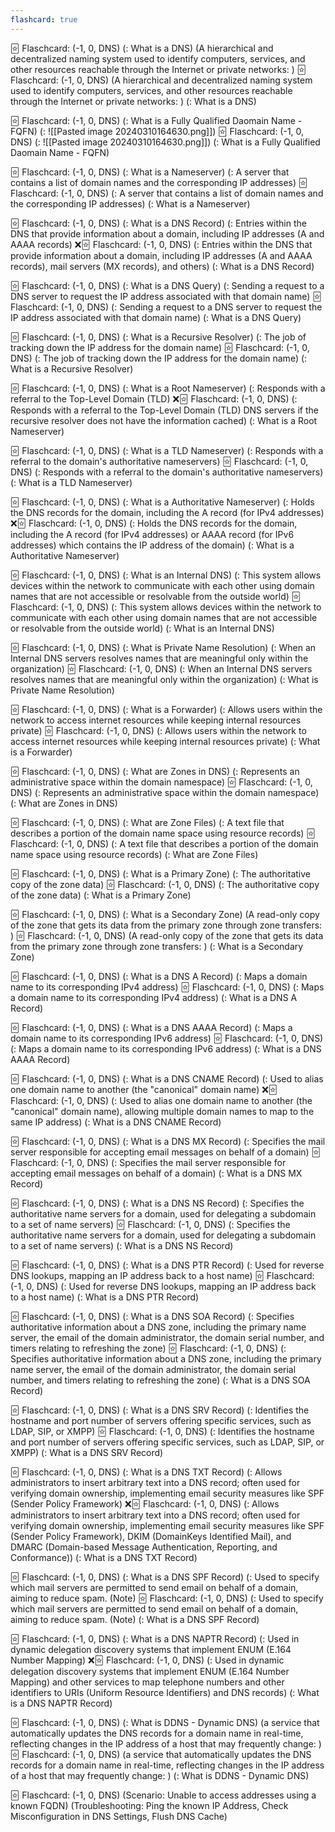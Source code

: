 ```yaml
---
flashcard: true
---
```


🃟 Flaschcard: (-1, 0, DNS) (: What is a DNS) (A hierarchical and decentralized naming system used to identify computers, services, and other resources reachable through the Internet or private networks: )
🃟 Flaschcard: (-1, 0, DNS) (A hierarchical and decentralized naming system used to identify computers, services, and other resources reachable through the Internet or private networks: ) (: What is a DNS)

🃟 Flaschcard: (-1, 0, DNS) (: What is a Fully Qualified Daomain Name - FQFN) (: ![[Pasted image 20240310164630.png]])
🃟 Flaschcard: (-1, 0, DNS) (: ![[Pasted image 20240310164630.png]]) (: What is a Fully Qualified Daomain Name - FQFN)

🃟 Flaschcard: (-1, 0, DNS) (: What is a Nameserver) (: A server that contains a list of domain names and the corresponding IP addresses)
🃟 Flaschcard: (-1, 0, DNS) (: A server that contains a list of domain names and the corresponding IP addresses) (: What is a Nameserver)

🃟 Flaschcard: (-1, 0, DNS) (: What is a DNS Record) (: Entries within the DNS that provide information about a domain, including IP addresses (A and AAAA records)
❌️🃟 Flaschcard: (-1, 0, DNS) (: Entries within the DNS that provide information about a domain, including IP addresses (A and AAAA records), mail servers (MX records), and others) (: What is a DNS Record)

🃟 Flaschcard: (-1, 0, DNS) (: What is a DNS Query) (: Sending a request to a DNS server to request the IP address associated with that domain name)
🃟 Flaschcard: (-1, 0, DNS) (: Sending a request to a DNS server to request the IP address associated with that domain name) (: What is a DNS Query)

🃟 Flaschcard: (-1, 0, DNS) (: What is a Recursive Resolver) (: The job of tracking down the IP address for the domain name)
🃟 Flaschcard: (-1, 0, DNS) (: The job of tracking down the IP address for the domain name) (: What is a Recursive Resolver)

🃟 Flaschcard: (-1, 0, DNS) (: What is a Root Nameserver) (: Responds with a referral to the Top-Level Domain (TLD)
❌️🃟 Flaschcard: (-1, 0, DNS) (: Responds with a referral to the Top-Level Domain (TLD) DNS servers  if the recursive resolver does not have the information cached) (: What is a Root Nameserver)

🃟 Flaschcard: (-1, 0, DNS) (: What is a TLD Nameserver) (: Responds with a referral to the domain's authoritative nameservers)
🃟 Flaschcard: (-1, 0, DNS) (: Responds with a referral to the domain's authoritative nameservers) (: What is a TLD Nameserver)

🃟 Flaschcard: (-1, 0, DNS) (: What is a Authoritative Nameserver) (: Holds the DNS records for the domain, including the A record (for IPv4 addresses)
❌️🃟 Flaschcard: (-1, 0, DNS) (: Holds the DNS records for the domain, including the A record (for IPv4 addresses) or AAAA record (for IPv6 addresses) which contains the IP address of the domain) (: What is a Authoritative Nameserver)

🃟 Flaschcard: (-1, 0, DNS) (: What is an Internal DNS) (: This system allows devices within the network to communicate with each other using domain names that are not accessible or resolvable from the outside world)
🃟 Flaschcard: (-1, 0, DNS) (: This system allows devices within the network to communicate with each other using domain names that are not accessible or resolvable from the outside world) (: What is an Internal DNS)

🃟 Flaschcard: (-1, 0, DNS) (: What is Private Name Resolution) (: When an Internal DNS servers resolves names that are meaningful only within the organization)
🃟 Flaschcard: (-1, 0, DNS) (: When an Internal DNS servers resolves names that are meaningful only within the organization) (: What is Private Name Resolution)

🃟 Flaschcard: (-1, 0, DNS) (: What is a Forwarder) (: Allows users within the network to access internet resources while keeping internal resources private)
🃟 Flaschcard: (-1, 0, DNS) (: Allows users within the network to access internet resources while keeping internal resources private) (: What is a Forwarder)

🃟 Flaschcard: (-1, 0, DNS) (: What are Zones in DNS) (: Represents an administrative space within the domain namespace)
🃟 Flaschcard: (-1, 0, DNS) (: Represents an administrative space within the domain namespace) (: What are Zones in DNS)

🃟 Flaschcard: (-1, 0, DNS) (: What are Zone Files) (: A text file that describes a portion of the domain name space using resource records)
🃟 Flaschcard: (-1, 0, DNS) (: A text file that describes a portion of the domain name space using resource records) (: What are Zone Files)

🃟 Flaschcard: (-1, 0, DNS) (: What is a Primary Zone) (: The authoritative copy of the zone data)
🃟 Flaschcard: (-1, 0, DNS) (: The authoritative copy of the zone data) (: What is a Primary Zone)

🃟 Flaschcard: (-1, 0, DNS) (: What is a Secondary Zone) (A read-only copy of the zone that gets its data from the primary zone through zone transfers: )
🃟 Flaschcard: (-1, 0, DNS) (A read-only copy of the zone that gets its data from the primary zone through zone transfers: ) (: What is a Secondary Zone)

🃟 Flaschcard: (-1, 0, DNS) (: What is a DNS A Record) (: Maps a domain name to its corresponding IPv4 address)
🃟 Flaschcard: (-1, 0, DNS) (: Maps a domain name to its corresponding IPv4 address) (: What is a DNS A Record)

🃟 Flaschcard: (-1, 0, DNS) (: What is a DNS AAAA Record) (: Maps a domain name to its corresponding IPv6 address)
🃟 Flaschcard: (-1, 0, DNS) (: Maps a domain name to its corresponding IPv6 address) (: What is a DNS AAAA Record)

🃟 Flaschcard: (-1, 0, DNS) (: What is a DNS CNAME Record) (: Used to alias one domain name to another (the "canonical" domain name)
❌️🃟 Flaschcard: (-1, 0, DNS) (: Used to alias one domain name to another (the "canonical" domain name), allowing multiple domain names to map to the same IP address) (: What is a DNS CNAME Record)

🃟 Flaschcard: (-1, 0, DNS) (: What is a DNS MX Record) (: Specifies the mail server responsible for accepting email messages on behalf of a domain)
🃟 Flaschcard: (-1, 0, DNS) (: Specifies the mail server responsible for accepting email messages on behalf of a domain) (: What is a DNS MX Record)

🃟 Flaschcard: (-1, 0, DNS) (: What is a DNS NS Record) (: Specifies the authoritative name servers for a domain, used for delegating a subdomain to a set of name servers)
🃟 Flaschcard: (-1, 0, DNS) (: Specifies the authoritative name servers for a domain, used for delegating a subdomain to a set of name servers) (: What is a DNS NS Record)

🃟 Flaschcard: (-1, 0, DNS) (: What is a DNS PTR Record) (: Used for reverse DNS lookups, mapping an IP address back to a host name)
🃟 Flaschcard: (-1, 0, DNS) (: Used for reverse DNS lookups, mapping an IP address back to a host name) (: What is a DNS PTR Record)

🃟 Flaschcard: (-1, 0, DNS) (: What is a DNS SOA Record) (: Specifies authoritative information about a DNS zone, including the primary name server, the email of the domain administrator, the domain serial number, and timers relating to refreshing the zone)
🃟 Flaschcard: (-1, 0, DNS) (: Specifies authoritative information about a DNS zone, including the primary name server, the email of the domain administrator, the domain serial number, and timers relating to refreshing the zone) (: What is a DNS SOA Record)

🃟 Flaschcard: (-1, 0, DNS) (: What is a DNS SRV Record) (: Identifies the hostname and port number of servers offering specific services, such as LDAP, SIP, or XMPP)
🃟 Flaschcard: (-1, 0, DNS) (: Identifies the hostname and port number of servers offering specific services, such as LDAP, SIP, or XMPP) (: What is a DNS SRV Record)

🃟 Flaschcard: (-1, 0, DNS) (: What is a DNS TXT Record) (: Allows administrators to insert arbitrary text into a DNS record; often used for verifying domain ownership, implementing email security measures like SPF (Sender Policy Framework)
❌️🃟 Flaschcard: (-1, 0, DNS) (: Allows administrators to insert arbitrary text into a DNS record; often used for verifying domain ownership, implementing email security measures like SPF (Sender Policy Framework), DKIM (DomainKeys Identified Mail), and DMARC (Domain-based Message Authentication, Reporting, and Conformance)) (: What is a DNS TXT Record)

🃟 Flaschcard: (-1, 0, DNS) (: What is a DNS SPF Record) (: Used to specify which mail servers are permitted to send email on behalf of a domain, aiming to reduce spam. (Note)
🃟 Flaschcard: (-1, 0, DNS) (: Used to specify which mail servers are permitted to send email on behalf of a domain, aiming to reduce spam. (Note) (: What is a DNS SPF Record)

🃟 Flaschcard: (-1, 0, DNS) (: What is a DNS NAPTR Record) (: Used in dynamic delegation discovery systems that implement ENUM (E.164 Number Mapping)
❌️🃟 Flaschcard: (-1, 0, DNS) (: Used in dynamic delegation discovery systems that implement ENUM (E.164 Number Mapping) and other services to map telephone numbers and other identifiers to URIs (Uniform Resource Identifiers) and DNS records) (: What is a DNS NAPTR Record)

🃟 Flaschcard: (-1, 0, DNS) (: What is DDNS - Dynamic DNS) (a service that automatically updates the DNS records for a domain name in real-time, reflecting changes in the IP address of a host that may frequently change: )
🃟 Flaschcard: (-1, 0, DNS) (a service that automatically updates the DNS records for a domain name in real-time, reflecting changes in the IP address of a host that may frequently change: ) (: What is DDNS - Dynamic DNS)

🃟 Flaschcard: (-1, 0, DNS) (Scenario: Unable to access addresses using a known FQDN) (Troubleshooting: Ping the known IP Address, Check Misconfiguration in DNS Settings, Flush DNS Cache)


